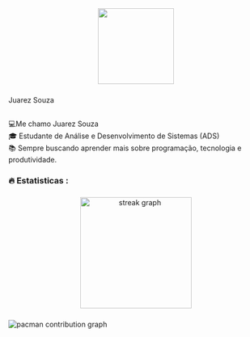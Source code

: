 <div align="center">
  <img height="150" src="https://media.giphy.com/media/M9gbBd9nbDrOTu1Mqx/giphy.gif"  />
</div>

###

<p align="left">Juarez Souza</p>

###

<h2 align="left"></h2>

###

<p align="left">💻Me chamo Juarez Souza <br>🎓 Estudante de Análise e Desenvolvimento de Sistemas (ADS)<br>📚 Sempre buscando aprender mais sobre programação, tecnologia e produtividade.</p>

###

<h3 align="left">🔥   Estatisticas :</h3>

###

<div align="center">
  <img src="https://streak-stats.demolab.com?user=juarezsouza&locale=en&mode=daily&theme=dark&hide_border=false&border_radius=5&order=3" height="220" alt="streak graph"  />
</div>

###

<picture>
  <source media="(prefers-color-scheme: dark)" srcset="https://raw.githubusercontent.com/juarezsouza/juarezsouza/output/pacman-contribution-graph-dark.svg">
  <source media="(prefers-color-scheme: light)" srcset="https://raw.githubusercontent.com/juarezsouza/juarezsouza/output/pacman-contribution-graph.svg">
  <img alt="pacman contribution graph" src="https://raw.githubusercontent.com/juarezsouza/juarezsouza/output/pacman-contribution-graph.svg">
</picture>

###
